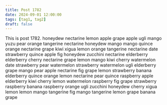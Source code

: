 ```yaml
---
title: Post 1782
date: 2024-09-01 12:00:00
tags: [tag1, tag2]
draft: false
---
```

This is post 1782.
honeydew
nectarine
lemon
apple
grape
apple
ugli
mango
yuzu
pear
orange
tangerine
nectarine
honeydew
mango
mango
quince
orange
nectarine
grape
kiwi
xigua
lemon
orange
tangerine
nectarine
date
strawberry
quince
apple
fig
honeydew
zucchini
nectarine
elderberry
elderberry
cherry
nectarine
grape
lemon
mango
kiwi
cherry
watermelon
date
strawberry
pear
watermelon
strawberry
watermelon
ugli
elderberry
grape
mango
pear
apple
nectarine
fig
grape
lemon
strawberry
banana
elderberry
quince
orange
lemon
nectarine
pear
quince
raspberry
apple
elderberry
kiwi
cherry
lemon
watermelon
raspberry
fig
grape
strawberry
raspberry
banana
raspberry
orange
ugli
zucchini
honeydew
cherry
xigua
lemon
lemon
mango
tangerine
fig
mango
tangerine
lemon
grape
banana
grape

